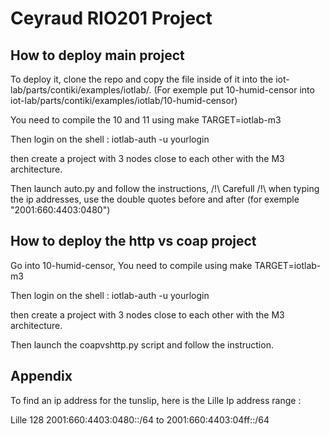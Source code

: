 # Ceyraud RIO201 Project

## How to deploy main project

To deploy it, clone the repo and copy the file inside of it into the iot-lab/parts/contiki/examples/iotlab/. (For exemple put 10-humid-censor into iot-lab/parts/contiki/examples/iotlab/10-humid-censor)

You need to compile the 10 and 11 using make TARGET=iotlab-m3

Then login on the shell : iotlab-auth -u yourlogin

then create a project with 3 nodes close to each other with the M3 architecture.

Then launch auto.py and follow the instructions,
/!\ Carefull /!\ when typing the ip addresses, use the double quotes before and after (for exemple "2001:660:4403:0480")

## How to deploy the http vs coap project

Go into 10-humid-censor, 
You need to compile using make TARGET=iotlab-m3

Then login on the shell : iotlab-auth -u yourlogin

then create a project with 3 nodes close to each other with the M3 architecture.

Then launch the coapvshttp.py script and follow the instruction.

## Appendix

To find an ip address for the tunslip, here is the Lille Ip address range : 

Lille	128	2001:660:4403:0480::/64	to 2001:660:4403:04ff::/64
